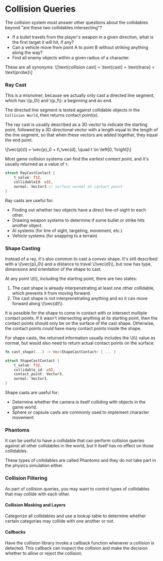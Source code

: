 # Collision Queries

The collision system must answer other questions about the collidables beyond "are these two collidables intersecting"?

* If a bullet travels from the player's weapon in a given direction, what is the first target it will hit, if any?
* Can a vehicle move from point A to point B without striking anything along the way?
* Find all enemy objects within a given radius of a character.

These are all synonyms:
\\[\text{collision cast} = \text{cast} = \text{trace} = \text{probe}\\]

### Ray Cast

This is a misnomer, because we actually only cast a directed line segment, which has \\(p_0\\) and \\(p_1\\): a beginning and an end.

The directed line segment is tested against collidable objects in the `Collision World`, then returns contact point(s).

The ray cast is usually described as a 3D vector to indicate the starting point, followed by a 3D directional vector with a length equal to the length of the line segment, so that when these vectors are added together, they equal the end point.

\\[\vec{p}(t) = \vec{p}_0 + t\\,\vec{d}, \quad t \in \left[0, 1\right]\\]

Most game collision systems can find the _earliest contact point_, and it's usually returned as a value of `t`.

```rust
struct RayCastContact {
    t_value: f32,
    collidableId: u32,
    normal: Vector3 // surface normal at contact point
}
```

Ray casts are useful for:
* Finding out whether two objects have a direct line-of-sight to each other.
* Drawing weapon systems to determine if some bullet or strike hits another object.
* AI systems (for line of sight, targeting, movement, etc.)
* Vehicle systems (for snapping to a terrain)


### Shape Casting

Instead of a ray, it's also common to cast a _convex_ shape.  It's still described with a \\(\vec{p}_0\\) and a distance to travel \\(\vec{d}\\), but now has type, dimensions and orientation of the shape to cast.

At any point \\(t\\), including the starting point, there are two states:
1. The cast shape is already interpenetrating at least one other collidable, which prevents it from moving forward.
1. The cast shape is not interprenetrating anything and so it can move forward along \\(\vec{d}\\).

It is possible for the shape to come in contact with or intersect multiple contact points. If it wasn't intersecting anything at its starting point, then the contact points should only be on the surface of the cast shape.  Otherwise, the contact points _could_ have many contact points inside the shape.

For shape casts, the returned information usually includes the \\(t\\) value as normal, but would also need to return actual contact points on the surface.

```rust
fn cast_shape(...) -> Vec<ShapeCastContact> { ... }

struct ShapeCastContact {
    t_value: f32,
    collidable_id: u32,
    contact_point: Vector3,
    normal: Vector3,
}
```

Shape casts are useful for:
* Determine whether the camera is itself colliding with objects in the game world.
* Sphere or capsule casts are commonly used to implement character movement.


### Phantoms

It can be useful to have a collidable that can perform collision queries against all other collidables in the world, but it itself has no effect on those collidables.

These types of collidables are called Phantoms and they do not take part in the physics simulation either.


### Collision Filtering

As part of collision queries, you may want to control types of collidables that may collide with each other.

#### Collision Masking and Layers

Categorize all collidables and use a lookup table to determine whether certain categories may collide with one another or not.

#### Callbacks

Have the collision library invoke a callback function whenever a collision is detected.  This callback can inspect the collision and make the decision whether to allow or reject the collision.
